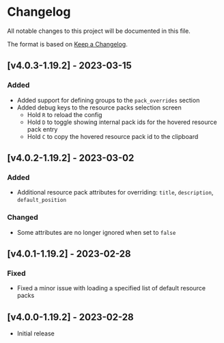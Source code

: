 # Changelog
All notable changes to this project will be documented in this file.

The format is based on [Keep a Changelog].

## [v4.0.3-1.19.2] - 2023-03-15
### Added
- Added support for defining groups to the `pack_overrides` section 
- Added debug keys to the resource packs selection screen
  - Hold `R` to reload the config
  - Hold `D` to toggle showing internal pack ids for the hovered resource pack entry
  - Hold `C` to copy the hovered resource pack id to the clipboard

## [v4.0.2-1.19.2] - 2023-03-02
### Added
- Additional resource pack attributes for overriding: `title`, `description`, `default_position`
### Changed
- Some attributes are no longer ignored when set to `false`

## [v4.0.1-1.19.2] - 2023-02-28
### Fixed
- Fixed a minor issue with loading a specified list of default resource packs

## [v4.0.0-1.19.2] - 2023-02-28
- Initial release

[Keep a Changelog]: https://keepachangelog.com/en/1.0.0/
